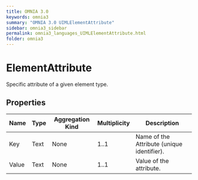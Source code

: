 ```yaml
---
title: OMNIA 3.0
keywords: omnia3
summary: "OMNIA 3.0 UIMLElementAttribute"
sidebar: omnia3_sidebar
permalink: omnia3_languages_UIMLElementAttribute.html
folder: omnia3
---
```


# ElementAttribute
Specific attribute of a given element type.
## Properties

| Name | Type | Aggregation Kind | Multiplicity | Description |
| --------- | --------- | --------- | --------- | --------- |
| Key | Text | None | 1..1 | Name of the Attribute (unique identifier). |
| Value | Text | None | 1..1 | Value of the attribute. |


